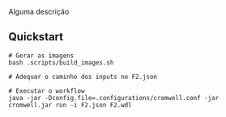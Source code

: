 Alguma descrição

## Quickstart

```
# Gerar as imagens
bash .scripts/build_images.sh

# Adequar o caminho dos inputs no F2.json

# Executar o workflow
java -jar -Dconfig.file=.configurations/cromwell.conf -jar cromwell.jar run -i F2.json F2.wdl
```
